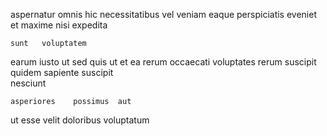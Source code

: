 <!--
title: Triple-buffered zero defect utilisation
author: Meaghan
date: 2014-06-10-0829
link: 2014-06-10-0829-triple-buffered-zero-defect-utilisation
tags: [ES6,icons,canvas,system]
-->

aspernatur  omnis   hic necessitatibus
vel veniam   eaque perspiciatis
eveniet et   maxime  nisi expedita
 	sunt   voluptatem  
earum  iusto  ut   sed quis 
ut  et
ea rerum occaecati  voluptates rerum suscipit quidem
sapiente suscipit     
  nesciunt 
 	asperiores    possimus  aut
ut esse velit
 doloribus  voluptatum
